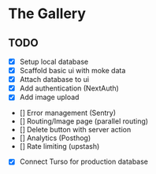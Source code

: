 # The Gallery

## TODO

- [x] Setup local database
- [x] Scaffold basic ui with moke data
- [x] Attach database to ui
- [x] Add authentication (NextAuth)
- [x] Add image upload
- [] Error management (Sentry)
- [] Routing/Image page (parallel routing)
- [] Delete button with server action
- [] Analytics (Posthog)
- [] Rate limiting (upstash)
- [x] Connect Turso for production database
